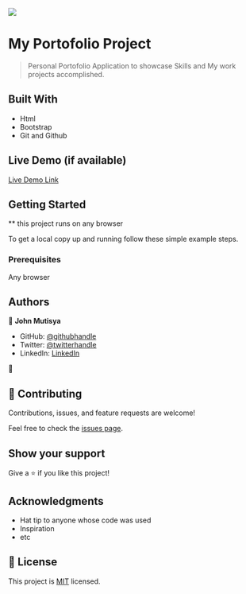 ![](https://img.shields.io/badge/Microverse-blueviolet)

# My Portofolio Project

> Personal Portofolio Application to showcase Skills and My work projects accomplished.


## Built With

- Html
- Bootstrap
- Git and Github


## Live Demo (if available)

[Live Demo Link](https://johnkioko.github.io/My-Portofolio-Project/)


## Getting Started

** this project runs on any browser


To get a local copy up and running follow these simple example steps.

### Prerequisites

Any browser



## Authors

👤 **John Mutisya**

- GitHub: [@githubhandle](https://github.com/johnkioko)
- Twitter: [@twitterhandle](https://twitter.com/@john_the_web_dev)
- LinkedIn: [LinkedIn](https://linkedin.com/in/johnkioko)

👤

## 🤝 Contributing

Contributions, issues, and feature requests are welcome!

Feel free to check the [issues page](../../issues/).

## Show your support

Give a ⭐️ if you like this project!

## Acknowledgments

- Hat tip to anyone whose code was used
- Inspiration
- etc

## 📝 License

This project is [MIT](./MIT.MD) licensed.